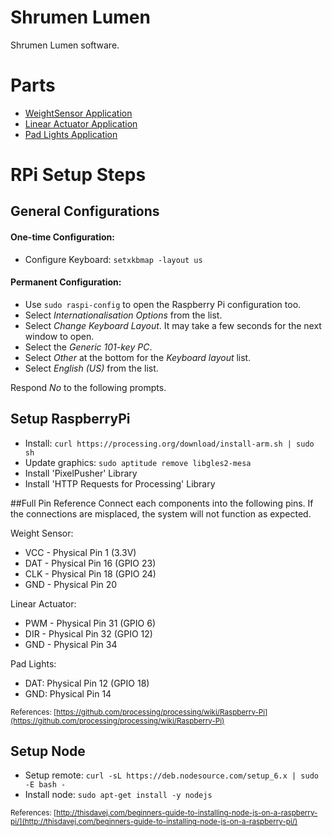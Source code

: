 # Shrumen Lumen

Shrumen Lumen software.

# Parts
+ [WeightSensor Application](./WeightSensor)
+ [Linear Actuator Application](./LinearActuator)
+ [Pad Lights Application](./PadLights)

# RPi Setup Steps

## General Configurations
#### One-time Configuration:
+ Configure Keyboard: `setxkbmap -layout us`

#### Permanent Configuration:
+ Use `sudo raspi-config` to open the Raspberry Pi configuration too.
+ Select _Internationalisation Options_ from the list.
+ Select _Change Keyboard Layout_. It may take a few seconds for the next window to open.
+ Select the _Generic 101-key PC_.
+ Select _Other_ at the bottom for the _Keyboard layout_ list.
+ Select _English (US)_ from the list.

Respond _No_ to the following prompts.

## Setup RaspberryPi

+ Install: `curl https://processing.org/download/install-arm.sh | sudo sh`
+ Update graphics: `sudo aptitude remove libgles2-mesa`
+ Install 'PixelPusher' Library
+ Install 'HTTP Requests for Processing' Library

##Full Pin Reference
Connect each components into the following pins. If the connections are misplaced, the system will not function as expected.

Weight Sensor:
+ VCC - Physical Pin 1 (3.3V)
+ DAT - Physical Pin 16 (GPIO 23)
+ CLK - Physical Pin 18 (GPIO 24)
+ GND - Physical Pin 20

Linear Actuator:
+ PWM - Physical Pin 31 (GPIO 6)
+ DIR - Physical Pin 32 (GPIO 12)
+ GND - Physical Pin 34

Pad Lights:
+ DAT: Physical Pin 12 (GPIO 18)
+ GND: Physical Pin 14

<sup>References: [https://github.com/processing/processing/wiki/Raspberry-Pi](https://github.com/processing/processing/wiki/Raspberry-Pi)</sup>

## Setup Node

+ Setup remote: `curl -sL https://deb.nodesource.com/setup_6.x | sudo -E bash -`
+ Install node: `sudo apt-get install -y nodejs`

<sup>References: [http://thisdavej.com/beginners-guide-to-installing-node-js-on-a-raspberry-pi/](http://thisdavej.com/beginners-guide-to-installing-node-js-on-a-raspberry-pi/)</sup>


 
